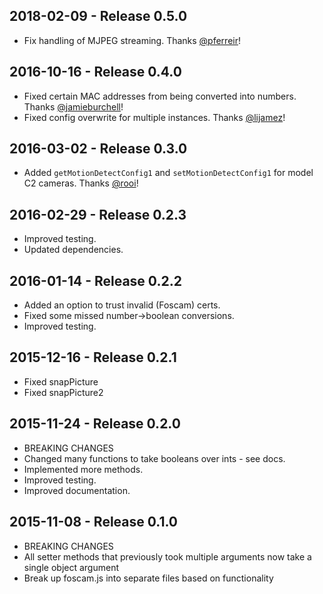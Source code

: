 2018-02-09 - Release 0.5.0
--------------------------
* Fix handling of MJPEG streaming. Thanks [@pferreir](https://github.com/pferreir)!

2016-10-16 - Release 0.4.0
--------------------------
* Fixed certain MAC addresses from being converted into numbers. Thanks [@jamieburchell](https://github.com/jamieburchell)!
* Fixed config overwrite for multiple instances. Thanks [@lijamez](https://github.com/lijamez)!

2016-03-02 - Release 0.3.0
--------------------------
* Added `getMotionDetectConfig1` and `setMotionDetectConfig1` for model C2 cameras. Thanks [@rooi](https://github.com/rooi)!

2016-02-29 - Release 0.2.3
--------------------------
* Improved testing.
* Updated dependencies.

2016-01-14 - Release 0.2.2
--------------------------
* Added an option to trust invalid (Foscam) certs.
* Fixed some missed number->boolean conversions.
* Improved testing.

2015-12-16 - Release 0.2.1
--------------------------
* Fixed snapPicture
* Fixed snapPicture2

2015-11-24 - Release 0.2.0
--------------------------
* BREAKING CHANGES
* Changed many functions to take booleans over ints - see docs.
* Implemented more methods.
* Improved testing.
* Improved documentation.

2015-11-08 - Release 0.1.0
--------------------------
* BREAKING CHANGES
* All setter methods that previously took multiple arguments now take a single object argument
* Break up foscam.js into separate files based on functionality
